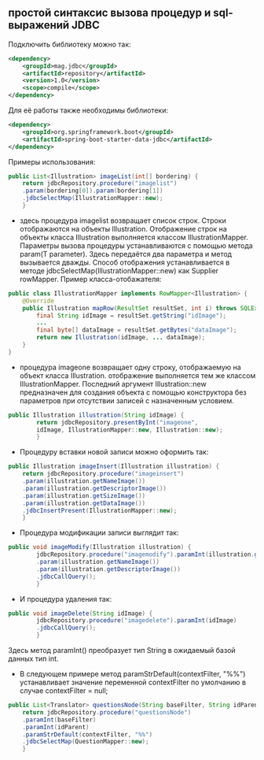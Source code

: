 ## простой синтаксис вызова процедур и sql-выражений JDBC

Подключить библиотеку можно так:
```xml
<dependency>
    <groupId>mag.jdbc</groupId>
    <artifactId>repository</artifactId>
    <version>1.0</version>
    <scope>compile</scope>
</dependency>
```
Для её работы также необходимы библиотеки:
```xml
<dependency>
    <groupId>org.springframework.boot</groupId>
    <artifactId>spring-boot-starter-data-jdbc</artifactId>
</dependency>
```
Примеры использования:
```java
public List<Illustration> imageList(int[] bordering) {
    return jdbcRepository.procedure("imagelist")
    .param(bordering[0]).param(bordering[1])
    .jdbcSelectMap(IllustrationMapper::new);
    }
```
* здесь процедура imagelist возвращает список строк. Строки отображаются
  на объекты Illustration. Отображение строк на объекты класса Illustration выполняется классом IllustrationMapper.
  Параметры вызова процедуры устанавливаются с помощью метода param(T parameter). Здесь передаётся два параметра
  и метод вызывается дважды.
  Способ отображения устанавливается в методе jdbcSelectMap(IllustrationMapper::new)
  как Supplier<M> rowMapper.
Пример класса-отобажателя:
```java
public class IllustrationMapper implements RowMapper<Illustration> {
    @Override
    public Illustration mapRow(ResultSet resultSet, int i) throws SQLException {
        final String idImage = resultSet.getString("idImage");
        ...
        final byte[] dataImage = resultSet.getBytes("dataImage");
        return new Illustration(idImage, ... dataImage);
    }
}
```
* процедура imageone возвращает одну строку, отображаемую на объект класса Illustration.
отображение выполняется тем же классом IllustrationMapper. Последний аргумент Illustration::new
предназначен для создания объекта с помощью конструктора без параметров при 
отсутствии записей с назначенным условием.
```java         
public Illustration illustration(String idImage) {
        return jdbcRepository.presentByInt("imageone",
        idImage, IllustrationMapper::new, Illustration::new);
        }
```
* Процедуру вставки новой записи можно оформить так:
```java
public Illustration imageInsert(Illustration illustration) {
    return jdbcRepository.procedure("imageinsert")
    .param(illustration.getNameImage())
    .param(illustration.getDescriptorImage())
    .param(illustration.getSizeImage())
    .param(illustration.getDataImage())
    .jdbcInsertPresent(IllustrationMapper::new);
    }
```
* Процедура модификации записи выглядит так:
```java         
public void imageModify(Illustration illustration) {
        jdbcRepository.procedure("imagemodify").paramInt(illustration.getIdImage())
        .param(illustration.getNameImage())
        .param(illustration.getDescriptorImage())
        .jdbcCallQuery();
        }
```
* И процедура удаления так:
```java
public void imageDelete(String idImage) {
        jdbcRepository.procedure("imagedelete").paramInt(idImage)
        .jdbcCallQuery();
        }

```
Здесь метод paramInt() преобразует тип String в ожидаемый базой данных тип int.
* В следующем примере метод paramStrDefault(contextFilter, "%%")
  устанавливает значение переменной contextFilter по умолчанию в случае
  contextFilter = null;
```java
public List<Translator> questionsNode(String baseFilter, String idParent, String contextFilter) {
    return jdbcRepository.procedure("questionsNode")
    .paramInt(baseFilter)
    .paramInt(idParent)
    .paramStrDefault(contextFilter, "%%")
    .jdbcSelectMap(QuestionMapper::new);
    }
